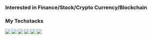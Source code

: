 ### Interested in Finance/Stock/Crypto Currency/Blockchain


### My Techstacks
<img src="https://img.shields.io/badge/Python-3776AB?style=for-the-badge&logo=Python&logoColor=white"/> <img src="https://img.shields.io/badge/Tensorflow-3776AB?style=for-the-badge&logo=Tensorflow&logoColor=white"/> <img src="https://img.shields.io/badge/aws-232F3E?style=for-the-badge&logo=AmazonAWS&logoColor=white"> <img src="https://img.shields.io/badge/Git-00000?style=for-the-badge&logo=Git&logoColor=F05032]"/> <img src="https://img.shields.io/badge/Github-181717?style=for-the-badge&logo=Github&logoColor=white]"/> <img src="https://img.shields.io/badge/mysql-4479A1?style=for-the-badge&logo=mysql&logoColor=white">

